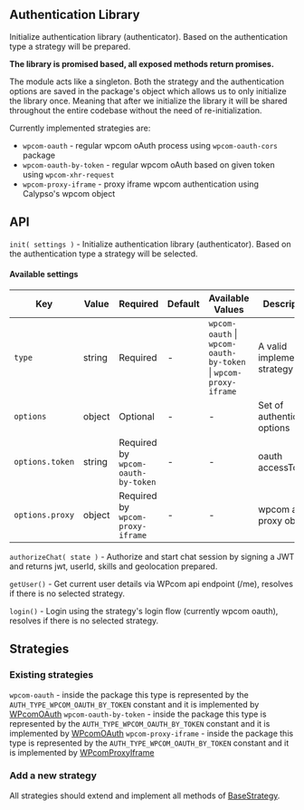 ## Authentication Library
Initialize authentication library (authenticator). Based on the authentication type a strategy
will be prepared.

**The library is promised based, all exposed methods return promises.**

The module acts like a singleton. Both the strategy and the authentication options are saved in
the package's object which allows us to only initialize the library once. Meaning that after we
initialize the library it will be shared throughout the entire codebase without the need of
re-initialization.

Currently implemented strategies are:
 - `wpcom-oauth` - regular wpcom oAuth process using `wpcom-oauth-cors` package
 - `wpcom-oauth-by-token` - regular wpcom oAuth based on given token using `wpcom-xhr-request`
 - `wpcom-proxy-iframe` - proxy iframe wpcom authentication using Calypso's wpcom object

 ## API
 `init( settings )` - Initialize authentication library (authenticator). Based on the authentication type a strategy will be selected.

 #### Available settings

| Key | Value | Required | Default | Available Values | Description |
| --- | --- | --- | --- | --- | --- |
| `type` | string | Required | - | `wpcom-oauth` \| `wpcom-oauth-by-token` \| `wpcom-proxy-iframe` | A valid implemented strategy type |
| `options` | object | Optional | - | - | Set of authentication options
| `options.token` | string | Required by `wpcom-oauth-by-token` | - | - | oauth accessToken
| `options.proxy` | object | Required by `wpcom-proxy-iframe` | - | - | wpcom auth proxy object

`authorizeChat( state )` - Authorize and start chat session by signing a JWT and returns jwt, userId, skills and geolocation prepared.

`getUser()` - Get current user details via WPcom api endpoint (/me), resolves if there is no selected strategy.

`login()` - Login using the strategy's login flow (currently wpcom oauth), resolves if there is no selected strategy.

## Strategies

### Existing strategies
`wpcom-oauth` - inside the package this type is represented by the `AUTH_TYPE_WPCOM_OAUTH_BY_TOKEN` constant and it is implemented by [WPcomOAuth](./src/lib/auth/strategies/oauth.js)
`wpcom-oauth-by-token` - inside the package this type is represented by the `AUTH_TYPE_WPCOM_OAUTH_BY_TOKEN` constant and it is implemented by [WPcomOAuth](./src/lib/auth/strategies/oauth.js)
`wpcom-proxy-iframe` - inside the package this type is represented by the `AUTH_TYPE_WPCOM_OAUTH_BY_TOKEN` constant and it is implemented by [WPcomProxyIframe](./src/lib/auth/strategies/proxy-iframe.js)

### Add a new strategy
All strategies should extend and implement all methods of [BaseStrategy](./src/lib/auth/strategies/index.js).
